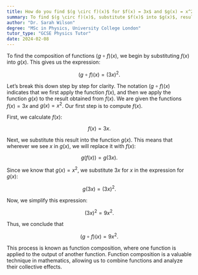 ```yaml
---
title: How do you find $(g \circ f)(x)$ for $f(x) = 3x$ and $g(x) = x^2$?
summary: To find $(g \circ f)(x)$, substitute $f(x)$ into $g(x)$, resulting in $(g \circ f)(x) = (3x)^2$.
author: "Dr. Sarah Wilson"
degree: "MSc in Physics, University College London"
tutor_type: "GCSE Physics Tutor"
date: 2024-02-08
---
```


To find the composition of functions $(g \circ f)(x)$, we begin by substituting $f(x)$ into $g(x)$. This gives us the expression:

$$(g \circ f)(x) = (3x)^2.$$

Let’s break this down step by step for clarity. The notation $(g \circ f)(x)$ indicates that we first apply the function $f(x)$, and then we apply the function $g(x)$ to the result obtained from $f(x)$. We are given the functions $f(x) = 3x$ and $g(x) = x^2$. Our first step is to compute $f(x)$.

First, we calculate $f(x)$:

$$ f(x) = 3x. $$

Next, we substitute this result into the function $g(x)$. This means that wherever we see $x$ in $g(x)$, we will replace it with $f(x)$:

$$ g(f(x)) = g(3x). $$

Since we know that $g(x) = x^2$, we substitute $3x$ for $x$ in the expression for $g(x)$:

$$ g(3x) = (3x)^2. $$

Now, we simplify this expression:

$$ (3x)^2 = 9x^2. $$

Thus, we conclude that 

$$(g \circ f)(x) = 9x^2.$$

This process is known as function composition, where one function is applied to the output of another function. Function composition is a valuable technique in mathematics, allowing us to combine functions and analyze their collective effects.
    